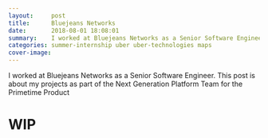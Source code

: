 ```yaml
---
layout:     post
title:      Bluejeans Networks
date:       2018-08-01 18:08:01
summary:    I worked at Bluejeans Networks as a Senior Software Engineer. This post is about my projects as part of the Next Generation Platform Team for the Primetime Product
categories: summer-internship uber uber-technologies maps 
cover-image: 
---
```


I worked at Bluejeans Networks as a Senior Software Engineer. This post is about my projects as part of the Next Generation Platform Team for the Primetime Product

# WIP